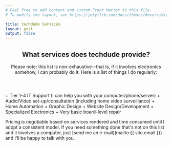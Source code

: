 ```yaml
---
# Feel free to add content and custom Front Matter to this file.
# To modify the layout, see https://jekyllrb.com/docs/themes/#overriding-theme-defaults

title: techdude Services 
layout: post
output: false
---
```

<header class="major">
    <h2>What services does techdude provide?</h2>
    Please note: this list is non-exhaustive--that is, if it involves electronics somehow, I can probably do it. Here is a list of things I do regularly:
</header>
<style>
    ul {
        margin-top: 1em;
        margin-left: 1em;
    }
</style>
+ Tier 1-4 IT Support (I can help you with your computer/phone/server)
+ Audio/Video set-up/consultation (including home video surveillance)
+ Home Automation
+ Graphic Design
+ Website Design/Development
+ Specialized Electronics
+ Very basic board-level repair

Pricing is negotiable based on services rendered and time consumed until I adopt a consistent model. If you need something done that's not on this list and it involves a computer, just [send me an e-mail](mailto:{{ site.email }}) and I'll be happy to talk with you.
